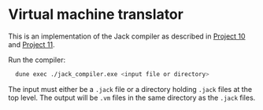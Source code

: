 # Virtual machine translator

This is an implementation of the Jack compiler as described in [Project
10](https://www.nand2tetris.org/project10) and [Project
11](https://www.nand2tetris.org/project11).

Run the compiler:
```sh
  dune exec ./jack_compiler.exe <input file or directory>
```

The input must either be a `.jack` file or a directory holding `.jack` files at
the top level. The output will be `.vm` files in the same directory as the
`.jack` files.
